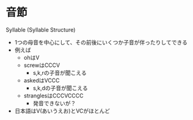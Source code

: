# 音節

Syllable (Syllable Structure)

- 1つの母音を中心にして、その前後にいくつか子音が伴ったりしてできる
- 例えば
  - ohはV
  - screwはCCCV
    - s,k,rの子音が聞こえる
  - askedはVCCC
    - s,k,dの子音が聞こえる
  - stranglesはCCCVCCCC
    - 発音できないが？
- 日本語はV(あいうえお)とVCがほとんど
